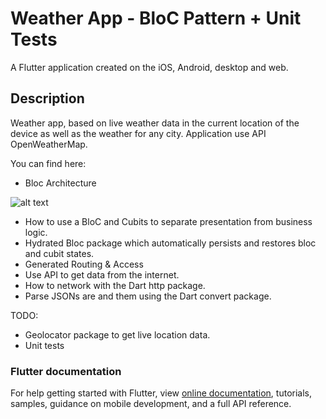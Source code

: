 # Weather App - BloC Pattern + Unit Tests

A Flutter application created on the iOS, Android, desktop and web.

## Description

Weather app, based on live weather data in the current location of the device as well as the weather for any city. Application use API OpenWeatherMap. <br>

You can find here:

- Bloc Architecture 

![alt text](https://i.ibb.co/jWQ7B3j/bloc-architecture.png)

- How to use a BloC and Cubits to separate presentation from business logic.
- Hydrated Bloc package which automatically persists and restores bloc and cubit states.
- Generated Routing & Access
- Use API to get data from the internet.
- How to network with the Dart http package.
- Parse JSONs are and  them using the Dart convert package.

TODO:
- Geolocator package to get live location data.
- Unit tests

### Flutter documentation
For help getting started with Flutter, view
[online documentation](https://flutter.dev/docs), tutorials,
samples, guidance on mobile development, and a full API reference.
